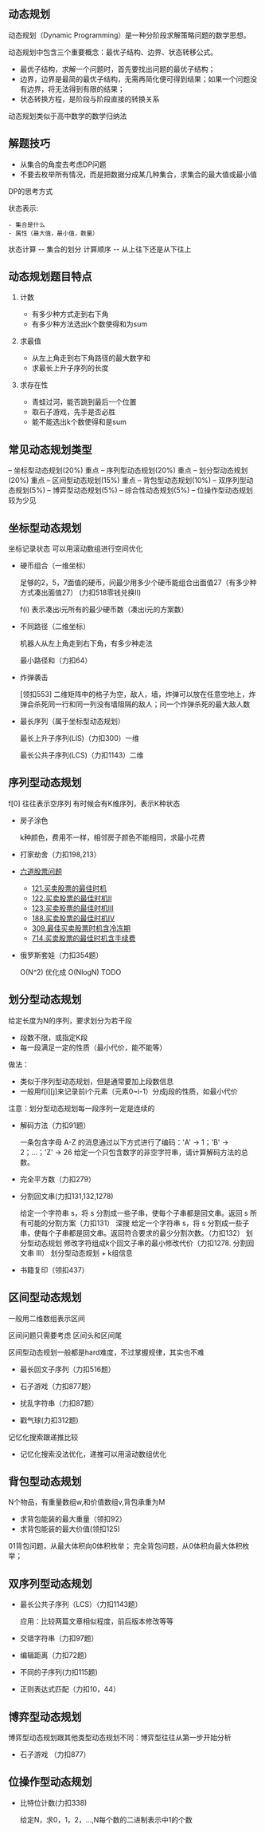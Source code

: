 ## 动态规划

动态规划（Dynamic Programming）是一种分阶段求解策略问题的数学思想。

动态规划中包含三个重要概念：最优子结构、边界、状态转移公式。

- 最优子结构，求解一个问题时，首先要找出问题的最优子结构；
- 边界，边界是最简的最优子结构，无需再简化便可得到结果；如果一个问题没有边界，将无法得到有限的结果；
- 状态转换方程，是阶段与阶段直接的转换关系

动态规划类似于高中数学的数学归纳法

## 解题技巧

- 从集合的角度去考虑DP问题
- 不要去枚举所有情况，而是把数据分成某几种集合，求集合的最大值或最小值

DP的思考方式

状态表示:

    - 集合是什么
    - 属性（最大值，最小值，数量）
状态计算 -- 集合的划分
计算顺序 -- 从上往下还是从下往上

## 动态规划题目特点

1. 计数

    - 有多少种方式走到右下角
    - 有多少种方法选出k个数使得和为sum

2. 求最值

    - 从左上角走到右下角路径的最大数字和
    - 求最长上升子序列的长度

3. 求存在性

    - 青蛙过河，能否跳到最后一个位置
    - 取石子游戏，先手是否必胜
    - 能不能选出k个数使得和是sum

## 常见动态规划类型

– 坐标型动态规划(20%) 重点
– 序列型动态规划(20%) 重点
– 划分型动态规划(20%) 重点
– 区间型动态规划(15%) 重点
– 背包型动态规划(10%)
– 双序列型动态规划(5%)
– 博弈型动态规划(5%)
– 综合性动态规划(5%)
– 位操作型动态规划 较为少见

## 坐标型动态规划

坐标记录状态
可以用滚动数组进行空间优化

- 硬币组合（一维坐标）

	足够的2，5，7面值的硬币，问最少用多少个硬币能组合出面值27（有多少种方式凑出面值27） (力扣518零钱兑换II)

	f(i) 表示凑出i元所有的最少硬币数（凑出i元的方案数）

- 不同路径（二维坐标）

	机器人从左上角走到右下角，有多少种走法

	最小路径和（力扣64）

- 炸弹袭击

	[领扣553] 二维矩阵中的格子为空，敌人，墙，炸弹可以放在任意空地上，炸弹会杀死同一行和同一列没有墙阻隔的敌人；问一个炸弹杀死的最大敌人数

- 最长序列（属于坐标型动态规划）

    最长上升子序列(LIS)（力扣300）一维

    最长公共子序列(LCS)（力扣1143）二维

## 序列型动态规划

f[0] 往往表示空序列
有时候会有K维序列，表示K种状态

- 房子涂色

	k种颜色，费用不一样，相邻房子颜色不能相同，求最小花费

- 打家劫舍（力扣198,213）

- [六道股票问题](../articles/六道股票问题总结.md)

  - [121.买卖股票的最佳时机](../algorithms/101-200/121.%20买卖股票的最佳时机.md)
  - [122.买卖股票的最佳时机II](../algorithms/101-200/122.%20买卖股票的最佳时机%20II.md)
  - [123.买卖股票的最佳时机III](../algorithms/101-200/123.%20买卖股票的最佳时机%20III.md)
  - [188.买卖股票的最佳时机IV](../algorithms/101-200/188.%20买卖股票的最佳时机%20IV.md)
  - [309.最佳买卖股票时机含冷冻期](../algorithms/301-400/309.%20最佳买卖股票时机含冷冻期.md)
  - [714.买卖股票的最佳时机含手续费](../algorithms/701-800/714.%20买卖股票的最佳时机含手续费.md)

- 俄罗斯套娃（力扣354题）

    O(N^2) 优化成 O(NlogN) TODO

## 划分型动态规划

给定长度为N的序列，要求划分为若干段

- 段数不限，或指定K段
- 每一段满足一定的性质（最小代价，能不能等）

做法：

- 类似于序列型动态规划，但是通常要加上段数信息
- 一般用f[i][j]来记录前i个元素（元素0~i-1）分成j段的性质，如最小代价

注意：划分型动态规划每一段序列一定是连续的

- 解码方法（力扣91题）

	一条包含字母 A-Z 的消息通过以下方式进行了编码：'A' -> 1；'B' -> 2；...；'Z' -> 26
	给定一个只包含数字的非空字符串，请计算解码方法的总数。

- 完全平方数（力扣279）

- 分割回文串(力扣131,132,1278)

	给定一个字符串 s，将 s 分割成一些子串，使每个子串都是回文串。返回 s 所有可能的分割方案（力扣131） 深搜
	给定一个字符串 s，将 s 分割成一些子串，使每个子串都是回文串。返回符合要求的最少分割次数。（力扣132） 划分型动态规划
	修改字符组成k个回文子串的最小修改代价（力扣1278. 分割回文串 III） 划分型动态规划 + k组信息

- 书籍复印（领扣437）

## 区间型动态规划

一般用二维数组表示区间

区间问题只需要考虑 区间头和区间尾

区间型动态规划一般都是hard难度，不过掌握规律，其实也不难

- 最长回文子序列（力扣516题）

- 石子游戏（力扣877题）

- 扰乱字符串（力扣87题）

- 戳气球(力扣312题)

记忆化搜索跟递推比较

- 记忆化搜索没法优化，递推可以用滚动数组优化

## 背包型动态规划

N个物品，有重量数组w,和价值数组v,背包承重为M

- 求背包能装的最大重量（领扣92）
- 求背包能装的最大价值(领扣125)

01背包问题，从最大体积向0体积枚举；
完全背包问题，从0体积向最大体积枚举；

## 双序列型动态规划

- 最长公共子序列（LCS）（力扣1143题）

    应用：比较两篇文章相似程度，前后版本修改等等

- 交错字符串（力扣97题）

- 编辑距离（力扣72题）

- 不同的子序列(力扣115题)

- 正则表达式匹配（力扣10，44）

## 博弈型动态规划

博弈型动态规划跟其他类型动态规划不同：博弈型往往从第一步开始分析

- 石子游戏 （力扣877）

## 位操作型动态规划

- 比特位计数(力扣338)

	给定N，求0，1，2，...,N每个数的二进制表示中1的个数
